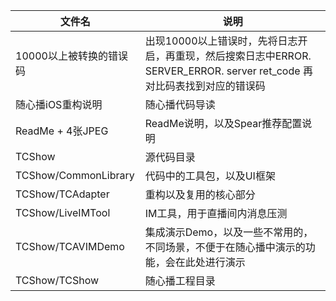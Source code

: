 | 文件名 | 说明 |
| ------ | ------ |
| 10000以上被转换的错误码 | 出现10000以上错误时，先将日志开启，再重现，然后搜索日志中ERROR. SERVER\_ERROR. server ret\_code 再对比码表找到对应的错误码 |
| 随心播iOS重构说明 | 随心播代码导读 |
| ReadMe + 4张JPEG | ReadMe说明，以及Spear推荐配置说明 | 
| TCShow | 源代码目录 |
| TCShow/CommonLibrary | 代码中的工具包，以及UI框架 |
| TCShow/TCAdapter | 重构以及复用的核心部分 |
| TCShow/LiveIMTool | IM工具，用于直播间内消息压测 |
| TCShow/TCAVIMDemo | 集成演示Demo，以及一些不常用的，不同场景，不便于在随心播中演示的功能，会在此处进行演示 |
| TCShow/TCShow | 随心播工程目录 |
